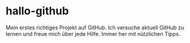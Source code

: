 # hallo-github
Mein erstes richtiges Projekt auf GitHub. 
Ich versuche aktuell GitHub zu lernen und freue mich über jede Hilfe. Immer her mit nützlichen Tipps. 
